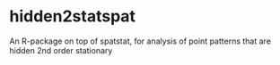 hidden2statspat
===============

An R-package on top of spatstat, for analysis of point patterns that are hidden 2nd order stationary
